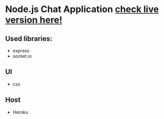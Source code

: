 # Node.js Chat Application [check live version here!](https://nodejs-anonymous-chat.herokuapp.com/)

## Used libraries:
  - express
  - socket.io
## UI
  - css
## Host
  - Heroku
